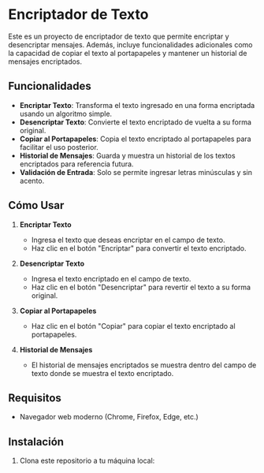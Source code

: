 # Encriptador de Texto

Este es un proyecto de encriptador de texto que permite encriptar y desencriptar mensajes. Además, incluye funcionalidades adicionales como la capacidad de copiar el texto al portapapeles y mantener un historial de mensajes encriptados.

## Funcionalidades

- **Encriptar Texto**: Transforma el texto ingresado en una forma encriptada usando un algoritmo simple.
- **Desencriptar Texto**: Convierte el texto encriptado de vuelta a su forma original.
- **Copiar al Portapapeles**: Copia el texto encriptado al portapapeles para facilitar el uso posterior.
- **Historial de Mensajes**: Guarda y muestra un historial de los textos encriptados para referencia futura.
- **Validación de Entrada**: Solo se permite ingresar letras minúsculas y sin acento.

## Cómo Usar

1. **Encriptar Texto**
   - Ingresa el texto que deseas encriptar en el campo de texto.
   - Haz clic en el botón "Encriptar" para convertir el texto encriptado.

2. **Desencriptar Texto**
   - Ingresa el texto encriptado en el campo de texto.
   - Haz clic en el botón "Desencriptar" para revertir el texto a su forma original.

3. **Copiar al Portapapeles**
   - Haz clic en el botón "Copiar" para copiar el texto encriptado al portapapeles.

4. **Historial de Mensajes**
   - El historial de mensajes encriptados se muestra dentro del campo de texto donde se muestra el texto encriptado.

## Requisitos

- Navegador web moderno (Chrome, Firefox, Edge, etc.)

## Instalación

1. Clona este repositorio a tu máquina local:
   ```bash
   
